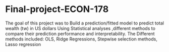 # Final-project-ECON-178
The goal of this project was to Build a prediction/fitted model to predict total wealth (tw) in US dollars
Using Statistical analyses
,different methods to compare their prediction performance and interpretability.
The Different methods included: OLS, Ridge Regressions, Stepwise selection methods, Lasso regression
